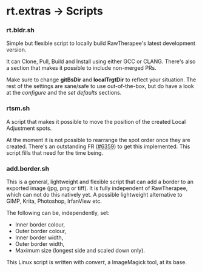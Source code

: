 # rt.extras -> Scripts

### rt.bldr.sh

Simple but flexible script to locally build RawTherapee's latest development version.

It can Clone, Pull, Build and Install using either GCC or CLANG. There's also a section that makes it possible to include non-merged PRs.

Make sure to change **gitBsDir** and **localTrgtDir** to reflect your situation. The rest of the settings are sane/safe to use out-of-the-box, but do have a look at the *configure* and the *set defaults* sections.

### rtsm.sh

A script that makes it possible to move the position of the created Local Adjustment spots.

At the moment it is not possible to rearrange the spot order once they are created. There's an outstanding FR ([#6359](https://github.com/Beep6581/RawTherapee/issues/6359)) to get this implemented. This script fills that need for the time being.

### add.border.sh

This is a general, lightweight and flexible script that can add a border to an exported image (jpg, png or tiff). It is fully independent of RawTherapee, which can not do this natively yet. A possible lightweight alternative to GIMP, Krita, Photoshop, IrfanView etc.

The following can be, independently, set: 
- Inner border colour,
- Outer border colour,
- Inner border width,
- Outer border width,
- Maximum size (longest side and scaled down only).

This Linux script is written with *convert*, a ImageMagick tool, at its base.
